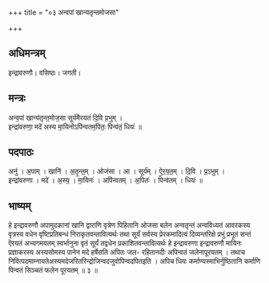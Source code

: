+++
title = "०३ अन्वपां खान्यतृन्तमोजसा"

+++
## अधिमन्त्रम्
इन्द्रावरुणौ। वसिष्ठः। जगती।

## मन्त्रः
अन्व॒पां खान्य॑तृन्त॒मोज॒सा सूर्य॑मैरयतं दि॒वि प्र॒भुम् ।  
इन्द्रा॑वरुणा॒ मदे॑ अस्य मा॒यिनोऽपि॑न्वतम॒पितः॒ पिन्व॑तं॒ धियः॑ ॥

## पदपाठः
अनु॑ । अ॒पाम् । खानि॑ । अ॒तृ॒न्त॒म् । ओज॑सा । आ । सूर्य॑म् । ऐ॒र॒य॒त॒म् । दि॒वि । प्र॒ऽभुम् ।  
इन्द्रा॑वरुणा । मदे॑ । अ॒स्य॒ । मा॒यिनः॑ । अपि॑न्वतम् । अ॒पितः॑ । पिन्व॑तम् । धियः॑ ॥

## भाष्यम्
हे इन्द्रावरुणौ अपामुदकानां खानि द्वाराणि वृत्रेण पिहितानि ओजसा बलेन अन्वतृन्तं अन्वविध्यतं आवरकस्य वृत्रस्य वधेन वृष्टिप्रतिबन्धं निराकृतवन्तावित्यर्थः तथा सूर्यं सर्वस्य प्रेरकमादित्यं दिव्यन्तरिक्षे प्रभुं प्रभूतं सन्तं ऎरयतं अभ्यगमयतम् स्वर्भानुना वृतं सूर्यं तद्वधेन प्रकाशितवन्तावित्यर्थः हे इन्द्रावरुणा इन्द्रावरुणौ मायिनः प्रज्ञाकरस्य अस्यसोमस्य पानेन मदे हर्षेसति अपितः जल- रहितानदीः अपिन्वतं जलेनापूरयतम् । तथाच निवित्पदमाम्नायतेअस्यमदेजरितरिन्द्रोजिन्वदजुवोपिन्वदपितइति । अपिच धियः कर्माण्यस्माभिर्नुष्ठितानि कर्माणि पिन्वतं सिञ्चतं फलेन पूरयतम् ॥ ३ ॥